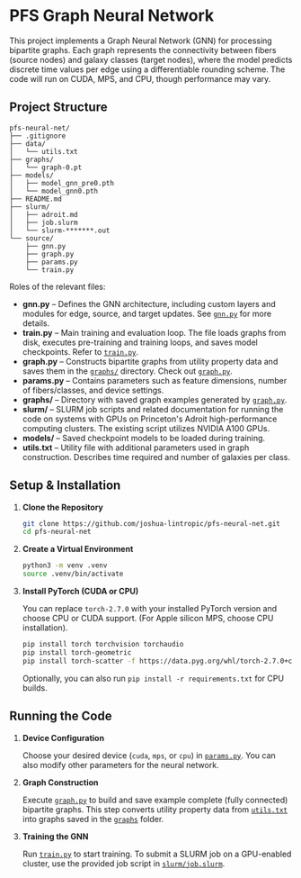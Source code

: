 # PFS Graph Neural Network

This project implements a Graph Neural Network (GNN) for processing bipartite graphs. Each graph represents the connectivity between fibers (source nodes) and galaxy classes (target nodes), where the model predicts discrete time values per edge using a differentiable rounding scheme. The code will run on CUDA, MPS, and CPU, though performance may vary.

## Project Structure

```
pfs-neural-net/
├── .gitignore
├── data/
│   └── utils.txt
├── graphs/
│   └── graph-0.pt
├── models/
│   ├── model_gnn_pre0.pth
│   └── model_gnn0.pth
├── README.md
├── slurm/
│   ├── adroit.md
│   ├── job.slurm
│   └── slurm-*******.out
└── source/
    ├── gnn.py
    ├── graph.py
    ├── params.py
    └── train.py
```

Roles of the relevant files: 

- **gnn.py** – Defines the GNN architecture, including custom layers and modules for edge, source, and target updates. See [`gnn.py`](source/gnn.py) for more details.
- **train.py** – Main training and evaluation loop. The file loads graphs from disk, executes pre-training and training loops, and saves model checkpoints. Refer to [`train.py`](source/train.py).
- **graph.py** – Constructs bipartite graphs from utility property data and saves them in the [`graphs/`](graphs/) directory. Check out [`graph.py`](source/graph.py).
- **params.py** – Contains parameters such as feature dimensions, number of fibers/classes, and device settings.
- **graphs/** – Directory with saved graph examples generated by [`graph.py`](source/graph.py).
- **slurm/** – SLURM job scripts and related documentation for running the code on systems with GPUs on Princeton's Adroit high-performance computing clusters. The existing script utilizes NVIDIA A100 GPUs. 
- **models/** – Saved checkpoint models to be loaded during training. 
- **utils.txt** – Utility file with additional parameters used in graph construction. Describes time required and number of galaxies per class. 

## Setup & Installation

1. **Clone the Repository**

    ```sh
    git clone https://github.com/joshua-lintropic/pfs-neural-net.git
    cd pfs-neural-net
    ```

2. **Create a Virtual Environment**

    ```sh
    python3 -m venv .venv
    source .venv/bin/activate
    ```

3. **Install PyTorch (CUDA or CPU)**

    You can replace `torch-2.7.0` with your installed PyTorch version and choose CPU or CUDA support. (For Apple silicon MPS, choose CPU installation). 

    ```sh
    pip install torch torchvision torchaudio
    pip install torch-geometric
    pip install torch-scatter -f https://data.pyg.org/whl/torch-2.7.0+cpu.html
    ```

    Optionally, you can also run `pip install -r requirements.txt` for CPU builds. 

## Running the Code

1. **Device Configuration**

    Choose your desired device (`cuda`, `mps`, or `cpu`) in [`params.py`](source/params.py). You can also modify other parameters for the neural network. 

2. **Graph Construction** 

    Execute [`graph.py`](source/graph.py) to build and save example complete (fully connected) bipartite graphs. This step converts utility property data from [`utils.txt`](source/utils.txt) into graphs saved in the [`graphs`](graphs/) folder. 

3. **Training the GNN**

    Run [`train.py`](source/train.py) to start training. To submit a SLURM job on a GPU-enabled cluster, use the provided job script in [`slurm/job.slurm`](slurm/job.slurm). 

